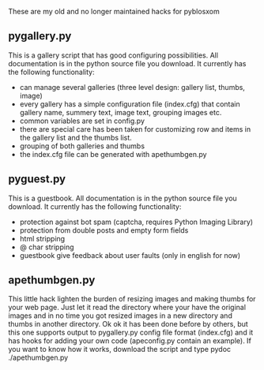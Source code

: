These are my old and no longer maintained hacks for pyblosxom

pygallery.py
------------
This is a gallery script that has good configuring possibilities. All 
documentation is in the python source file you download. It currently has the
following functionality:

* can manage several galleries (three level design: gallery list, thumbs,
  image)
* every gallery has a simple configuration file (index.cfg) that contain
  gallery name, summery text, image text, grouping images etc.
* common variables are set in config.py
* there are special care has been taken for customizing row and items in the
  gallery list and the thumbs list.
* grouping of both galleries and thumbs
* the index.cfg file can be generated with apethumbgen.py

pyguest.py
----------

This is a guestbook. All documentation is in the python source file you
download. It currently has the following functionality:

* protection against bot spam (captcha, requires Python Imaging Library)
* protection from double posts and empty form fields
* html stripping
* @ char stripping
* guestbook give feedback about user faults (only in english for now)

apethumbgen.py
--------------

This little hack lighten the burden of resizing images and making thumbs for
your web page. Just let it read the directory where your have the original
images and in no time you got resized images in a new directory and thumbs in
another directory. Ok ok it has been done before by others, but this one
supports output to pygallery.py config file format (index.cfg) and it has
hooks for adding your own code (apeconfig.py contain an example). If you want
to know how it works, download the script and type pydoc ./apethumbgen.py
